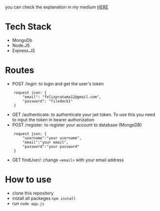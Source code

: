 you can check the explanation in my medium [HERE](https://medium.com/@felixpratama242/login-authentication-with-nodejs-7e56aaa3764a)

# Tech Stack

- MongoDb
- Node.JS
- Express.JS

# Routes

- POST /login: to login and get the user's token
```
    request json: {
        "email": "felixpratama12@gmail.com",
        "password": "filedeck1"
    }
```
- GET /authenticate: to authenticate your jwt token. To use this you need to input the token in bearer authorization
- POST /register: to register your account to database (MongoDB)
```
    request json: {
        "username":"your username",
        "email":"your email",
        "password":"your password"
    }
```
- GET findUser/<email>: change `<email>` with your email address


# How to use

- clone this repository
- install all packeges `npm install`
- run `node app.js`

